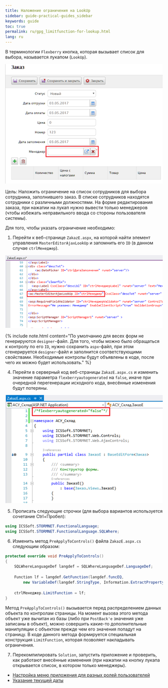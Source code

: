 ```yaml
---
title: Наложение ограничения на LookUp
sidebar: guide-practical-guides_sidebar
keywords: guide
toc: true
permalink: ru/gpg_limitfunction-for-lookup.html
lang: ru
---
```


В терминологии `Flexberry` кнопка, которая вызывает список для выбора, называется лукапом (`LookUp`).

![](/images/pages/guides/flexberry-aspnet/lookup.png)

Цель: Наложить ограничение на список сотрудников для выбора сотрудника, заполнившего заказ.
В списке сотрудников находятся сотрудники с различными должностями.
На форме редактирования заказа, при нажатии на лукап нужно вывести только менеджеров (чтобы избежать неправильного ввода со стороны пользователя системы). 

Для того, чтобы указать ограничение необходимо: 

1. Перейти к веб-странице `ZakazE.aspx`, на которой найти элемент управления `MasterEditorAjaxLookUp` и запомнить его `ID` (в данном случае `ctrlМенеджер`).

![](/images/pages/guides/flexberry-aspnet/lookup-id.png)

{% include note.html content="По умолчанию для весех форм не генерируются `designer`-файл. Для того, чтобы можно было обращаться к контролу по его `ID`, нужно сохранить `aspx`-файл, при этом сгенерируется `designer`-файл и заполнится соответствующими свойствами. Необходимые контролы будут объявлены в коде, после чего их можно будет использовать." %}

4. Перейти в серверный код веб-страницы `ZakazE.aspx.cs` и изменить значение параметра `flexberryautogenerated` на `false`, иначе при очередной перегенерации исходного кода, внесённые изменения будут потеряны.

![](/images/pages/guides/flexberry-aspnet/zakaz-no-gen.png)

5. Прописать следующие строчки (для выбора вариантов используется сочетание Ctrl+Пробел): 

```csharp
using ICSSoft.STORMNET.FunctionalLanguage;
using ICSSoft.STORMNET.FunctionalLanguage.SQLWhere;
```

6. Изменить метод `PreApplyToControls()` файла `ZakazE.aspx.cs` следующим образом:

```csharp
protected override void PreApplyToControls()
{
	SQLWhereLanguageDef langdef = SQLWhereLanguageDef.LanguageDef;

	Function lf = langdef.GetFunction(langdef.funcEQ,
		new VariableDef(langdef.StringType, Information.ExtractPropertyName<Сотрудник>(x => x.Должность)), EnumCaption.GetCaptionFor(Должность.Менеджер));

	ctrlМенеджер.LimitFunction = lf;
}
```

Метод `PreApplyToControls()` вызывается перед распределением данных объекта по контролам страницы. На момент вызова этого метода объект уже вычитан из базы (либо при `PostBack'e` значения уже записаны в объект), можно совершить какие-то дополнительные манипуляции с объектом прежде чем его значения попадут на страницу.
В коде данного метода формируется специальная конструкция `LimitFunction`, которая позволяет накладывать ограничения.

7. Перекомпилировать `Solution`, запустить приложение и проверить, как работают внесённые изменения (при нажатии на кнопку лукапа открывается список, в котором только менеджеры).

* <i class="fa fa-arrow-left" aria-hidden="true"></i> [Настройка меню приложения для разных ролей пользователей](gpg_customize-application-menu)
* [Указание текущей даты](gpg_date-time-now.html) <i class="fa fa-arrow-right" aria-hidden="true"></i> 